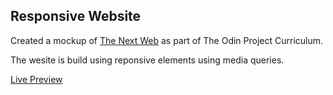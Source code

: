   ## Responsive Website
  
   Created a mockup of [The Next Web](https://thenextweb.com/) as part of The Odin Project Curriculum.
   
   The wesite is build using reponsive elements using media queries.
   
   [Live Preview]()
